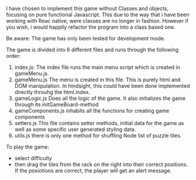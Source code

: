 I have chosen to implement this game without Classes and objects, focusing on pure functional Javascript. This due to the way that i have been working with Reac native, were classes are no longer in fashion. However if you wish, i would happily refactor the program into a class based one.

Be aware: The game has only been tested for development mode.

The game is divided into 6 different files and runs through the following order:

1. index.js: The index file runs the main menu script which is created in gameMenu.js.
2. gameMenu.js The menu is created in this file. This is purely html and DOM manipulation. In hindsight, this could have been done implemented directly throuhg the html.index.
3. gameLogic.js Does all the logic of the game. It also initializes the game through its initGameBoard-method
4. gameComponents.js inhabits all the functions for creating game components
5. setters.js This file contains setter methods, initial data for the game as well as some specific user generated styling data.
6. utils.js there is only one method for shuffling Node list of puzzle tiles.


To play the game: 
- select difficulty 
- then drag the tiles from the rack on the right into their correct positions. If the posiotions are correct, the player will get an alert message. 
